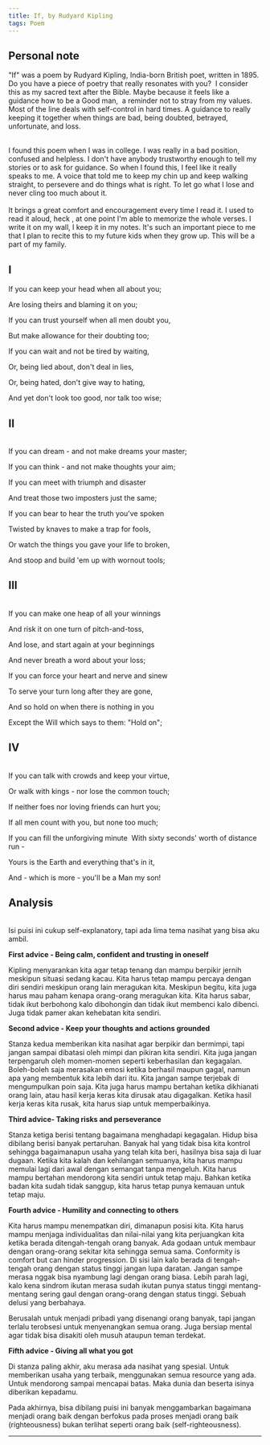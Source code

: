 ```yaml
---
title: If, by Rudyard Kipling
tags: Poem
---
```


Personal note
---
"If"  was a poem by Rudyard Kipling, India-born British poet, written in 1895.<br/>
Do you have a piece of poetry that really resonates with you?  I consider this as my sacred text after the Bible. Maybe because it feels like a guidance how to be a Good man,  a reminder not to stray from my values. Most of the line deals with self-control in hard times. A guidance to really keeping it together when things are bad, being doubted, betrayed, unfortunate, and loss.

<br/>
I found this poem when I was in college. I was really in a bad position, confused and helpless. I don't have anybody trustworthy enough to tell my stories or to ask for guidance.  So when I found this, I feel like it really  speaks to me. A voice that told me to keep my chin up and keep walking straight, to persevere and do things what is right. To let go what I lose and never cling too much about it.<br/>
<br/>
It brings a great comfort and encouragement every time I read it. I used to read it aloud, heck , at one point I'm able to memorize the whole verses. I write it on my wall, I keep it in my notes. It's such an important piece to me that I plan to recite this to my future kids when they grow up. This will be a part of my family.

I
---
If you can keep your head when all about you;

Are losing theirs and blaming it on you;

If you can trust yourself when all men doubt you,

But make allowance for their doubting too; 

If you can wait and not be tired by waiting, 

Or, being lied about, don't deal in lies, 

Or, being hated, don't give way to hating,

And yet don't look too good, nor talk too wise; 


II
---
<br  />
If you can dream - and not make dreams your master;

If you can think - and not make thoughts your aim; 

If you can meet with triumph and disaster 

And treat those two imposters just the same; 

If you can bear to hear the truth you've spoken 

Twisted by knaves to make a trap for fools, 

Or watch the things you gave your life to broken, 

And stoop and build 'em up with wornout tools; 

III
---
<br  />
If you can make one heap of all your winnings 

And risk it on one turn of pitch-and-toss, 

And lose, and start again at your beginnings 

And never breath a word about your loss; 

If you can force your heart and nerve and sinew 

To serve your turn long after they are gone, 

And so hold on when there is nothing in you 

Except the Will which says to them: "Hold on"; 

IV
---
<br  />
If you can talk with crowds and keep your virtue, 

Or walk with kings - nor lose the common touch;

If neither foes nor loving friends can hurt you; 

If all men count with you, but none too much; 

If you can fill the unforgiving minute  With sixty seconds' worth of distance run - 

Yours is the Earth and everything that's in it,

And - which is more - you'll be a Man my son! 

Analysis
---
<br  />
Isi puisi ini cukup self-explanatory, tapi ada lima tema nasihat yang bisa aku ambil.
<br/>

**First advice - Being calm, confident and trusting in oneself**

Kipling menyarankan kita agar tetap tenang dan mampu berpikir jernih meskipun situasi sedang kacau. Kita harus tetap mampu percaya dengan diri sendiri meskipun orang lain meragukan kita. Meskipun begitu, kita juga harus mau paham kenapa orang-orang meragukan kita. Kita harus sabar, tidak ikut berbohong kalo dibohongin dan tidak ikut membenci kalo dibenci. Juga tidak pamer akan kehebatan kita sendiri. 
<br/>

**Second advice - Keep your thoughts and actions grounded**

Stanza kedua memberikan kita nasihat agar berpikir dan bermimpi, tapi jangan sampai dibatasi oleh mimpi dan pikiran kita sendiri. Kita juga jangan terpengaruh oleh momen-momen seperti keberhasilan dan kegagalan. Boleh-boleh saja merasakan emosi ketika berhasil maupun gagal, namun apa yang membentuk kita lebih dari itu. Kita jangan sampe terjebak di mengumpulkan poin saja. Kita juga harus mampu bertahan ketika dikhianati orang lain, atau hasil kerja keras kita dirusak atau digagalkan. Ketika hasil kerja keras kita rusak, kita harus siap untuk memperbaikinya.
<br/>

**Third advice- Taking risks and perseverance**

Stanza ketiga berisi tentang bagaimana menghadapi kegagalan. Hidup bisa dibilang berisi banyak pertaruhan. Banyak hal yang tidak bisa kita kontrol sehingga bagaimanapun usaha yang telah kita beri, hasilnya bisa saja di luar dugaan. Ketika kita kalah dan kehilangan semuanya, kita harus mampu memulai lagi dari awal dengan semangat tanpa mengeluh. Kita harus mampu bertahan mendorong kita sendiri untuk tetap maju. Bahkan ketika badan kita sudah tidak sanggup, kita harus tetap punya kemauan untuk tetap maju.
<br/>

**Fourth advice - Humility and connecting to others**

Kita harus mampu menempatkan diri, dimanapun posisi kita. Kita harus mampu menjaga individualitas dan nilai-nilai yang kita perjuangkan kita ketika berada ditengah-tengah orang banyak. Ada godaan untuk membaur dengan orang-orang sekitar kita sehingga semua sama. Conformity is comfort but can hinder progression. Di sisi lain kalo berada di tengah-tengah orang dengan status tinggi jangan lupa daratan. Jangan sampe merasa nggak bisa nyambung lagi dengan orang biasa. Lebih parah lagi, kalo kena sindrom ikutan merasa sudah ikutan punya status tinggi mentang-mentang sering gaul dengan orang-orang dengan status tinggi. Sebuah delusi yang berbahaya.

Berusalah untuk menjadi pribadi yang disenangi orang banyak, tapi jangan terlalu terobsesi untuk menyenangkan semua orang. Juga bersiap mental agar tidak bisa disakiti oleh musuh ataupun teman terdekat.
<br/>

**Fifth advice - Giving all what you got**

Di stanza paling akhir, aku merasa ada nasihat yang spesial. Untuk memberikan usaha yang terbaik, menggunakan semua resource yang ada. Untuk mendorong sampai mencapai batas. Maka dunia dan beserta isinya diberikan kepadamu. 

Pada akhirnya, bisa dibilang puisi ini banyak menggambarkan bagaimana menjadi orang baik dengan berfokus pada proses menjadi orang baik (righteousness) bukan terlihat seperti orang baik (self-righteousness).

---
